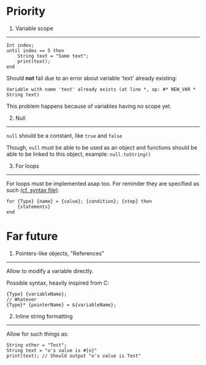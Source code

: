 Priority
=================

1. Variable scope
------------

```
Int index;
until index == 5 then
    String text = "Some text";
    print(text);
end
```

Should **not** fail due to an error about variable 'text' already existing:

``Variable with name 'text' already exists (at line *, op: #* NEW_VAR * String text)``

This problem happens because of variables having no scope yet.

2. Null
------------
```null``` should be a constant, like ```true``` and ```false```

Though, ``null`` must be able to be used as an object and functions should be able to be linked to this object, example:
 ``null.toString()``

3. For loops
------------

For loops must be implemented asap too. For reminder they are specified as such [(cf. syntax file)](syntax.md):
```
for {Type} {name} = {value}; {condition}; {step} then
    {statements}
end
```

Far future
==================

1. Pointers-like objects, "References"
------------------

Allow to modify a variable directly.

Possible syntax, heavily inspired from C:
```
{Type} {variableName};
// Whatever
{Type}* {pointerName} = &{variableName};
```

2. Inline string formatting
------------------
Allow for such things as:
```
String other = "Test";
String text = "o's value is #{o}"
print(text); // Should output "o's value is Test"
```
